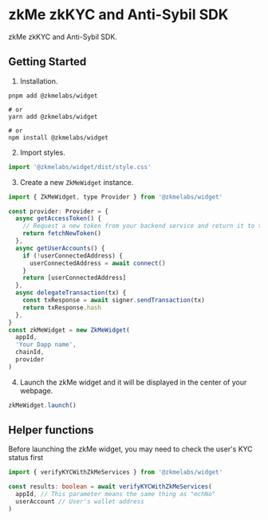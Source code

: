 # zkMe zkKYC and Anti-Sybil SDK

zkMe zkKYC and Anti-Sybil SDK.

## Getting Started

1. Installation.
``` shell
pnpm add @zkmelabs/widget

# or
yarn add @zkmelabs/widget

# or
npm install @zkmelabs/widget
```

2. Import styles.
``` javascript
import '@zkmelabs/widget/dist/style.css'
```

3. Create a new ``ZkMeWidget`` instance.
``` javascript
import { ZkMeWidget, type Provider } from '@zkmelabs/widget'

const provider: Provider = {
  async getAccessToken() {
    // Request a new token from your backend service and return it to the widget
    return fetchNewToken()
  },
  async getUserAccounts() {
    if (!userConnectedAddress) {
      userConnectedAddress = await connect()
    }
    return [userConnectedAddress]
  },
  async delegateTransaction(tx) {
    const txResponse = await signer.sendTransaction(tx)
    return txResponse.hash
  },
}
const zkMeWidget = new ZkMeWidget(
  appId,
  'Your Dapp name',
  chainId,
  provider
)
```

4. Launch the zkMe widget and it will be displayed in the center of your webpage.
``` javascript
zkMeWidget.launch()
```

## Helper functions

Before launching the zkMe widget, you may need to check the user's KYC status first

``` typescript
import { verifyKYCWithZkMeServices } from '@zkmelabs/widget'

const results: boolean = await verifyKYCWithZkMeServices(
  appId, // This parameter means the same thing as "mchNo"
  userAccount // User's wallet address
)

```
